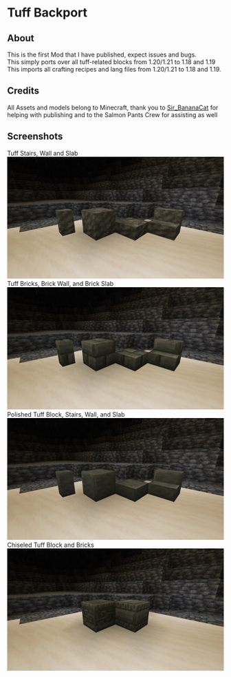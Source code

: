 # Tuff Backport

## About
This is the first Mod that I have published, expect issues and bugs.\
This simply ports over all tuff-related blocks from 1.20/1.21 to 1.18 and 1.19\
This imports all crafting recipes and lang files from 1.20/1.21 to 1.18 and 1.19.


## Credits
All Assets and models belong to Minecraft, thank you to [Sir_BananaCat](https://www.curseforge.com/members/sir_bananacat/projects) for helping with publishing and to the Salmon Pants Crew for assisting as well


## Screenshots
Tuff Stairs, Wall and Slab
![Tuff Blocks](https://raw.githubusercontent.com/TheSquiddyLink/TuffBackport/main/images/tuff.png)
Tuff Bricks, Brick Wall, and Brick Slab
![Tuff Bricks](https://raw.githubusercontent.com/TheSquiddyLink/TuffBackport/main/images/tuff_bricks.png) 
Polished Tuff Block, Stairs, Wall, and Slab
![Polished Tuff](https://raw.githubusercontent.com/TheSquiddyLink/TuffBackport/main/images/polished_tuff.png)
Chiseled Tuff Block and Bricks 
![Chiseled Tuff](https://raw.githubusercontent.com/TheSquiddyLink/TuffBackport/main/images/chiseled_tuff.png)
